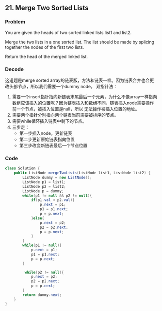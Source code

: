 ## 21. Merge Two Sorted Lists

###  Problem
You are given the heads of two sorted linked lists list1 and list2.

Merge the two lists in a one sorted list. The list should be made by splicing together the nodes of the first two lists.

Return the head of the merged linked list.

### Decode
这道题是merge sorted array的链表版，方法和链表一样。因为链表合并也会更改头部节点，所以我们需要一个dummy node。
双指针法：

1. 需要一个insert指针指向新链表末尾最后一个元素，为什么不像array一样指向数组应该插入的位置呢？因为链表插入和数组不同，链表插入node需要操作前一个节点，被插入位置是null，所以
无法操作被插入位置的地址。
2. 需要两个指针分别指向两个链表当前需要被排序的节点。
3. 需要while循环插入链表中剩下的节点。
4. 三步走：
    - 第一步插入node，更新链表
    - 第二步更新原始链表指向位置
    - 第三步改变新链表最后一个节点位置

### Code
```java
class Solution {
    public ListNode mergeTwoLists(ListNode list1, ListNode list2) {
        ListNode dummy = new ListNode();
        ListNode p1 = list1;
        ListNode p2 = list2;
        ListNode p = dummy;
        while(p1 != null && p2 != null){
            if(p1.val < p2.val){
                p.next = p1;
                p1 = p1.next;
                p = p.next;
            }else{
                p.next = p2;
                p2 = p2.next;
                p = p.next;
            }
        }
        while(p1 != null){
            p.next = p1;
            p1 = p1.next;
            p = p.next;
        }

         while(p2 != null){
            p.next = p2;
            p2 = p2.next;
            p = p.next;
        }
        return dummy.next;
    }
}
```
